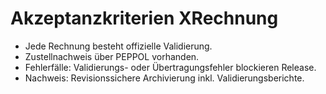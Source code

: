 # Akzeptanzkriterien XRechnung

- Jede Rechnung besteht offizielle Validierung.
- Zustellnachweis über PEPPOL vorhanden.
- Fehlerfälle: Validierungs- oder Übertragungsfehler blockieren Release.
- Nachweis: Revisionssichere Archivierung inkl. Validierungsberichte.
